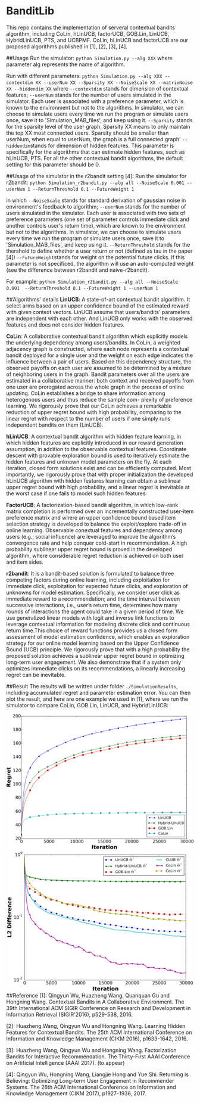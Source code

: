 # BanditLib
This repo contains the implementation of serveral contextual bandits algorithm, including CoLin, hLinUCB, factorUCB, GOB.Lin, LinUCB, HybridLinUCB, PTS, and UCBPMF. CoLin, hLinUCB and factorUCB are our proposed algorithms published in [1], [2], [3], [4].

##Usage
Run the simulator: `python Simulation.py --alg XXX` where parameter alg represents the name of algorithm. 

Run with different parameters: `python Simulation.py --alg XXX --contextdim XX --userNum XX --Sparsity XX --NoiseScale XX --matrixNoise  XX --hiddendim XX` 
where 
`--contextdim` stands for dimension of contextual features;
`--userNum` stands for the number of users simulated in the simulator. Each user is associated with a preference parameter, which is known to the environment but not to the algorithms. In simulator, we can choose to simulate users every time we run the program or simulate users once, save it to 'Simulation_MAB_files', and keep using it.
`--Sparsity` stands for the sparsity level of the user graph. Sparsity XX means to only maintain the top XX most connected users. Sparsity should be smaller than userNum, when equal to userNum, the graph is a full connected graph'
`--hiddendim`stands for dimension of hidden features. This parameter is specifically for the algorithms that can estimate hidden features, such as hLinUCB, PTS. For all the other contextual bandit algorithms, the default setting for this parameter should be 0.

##Usage of the simulator in the r2bandit setting [4]:
Run the simulator for r2bandit: `python Simulation_r2bandit.py --alg all --NoiseScale 0.001 --userNum 1 --ReturnThreshold 0.1 --FutureWeight 1 `

in which
`--NoiseScale` stands for standard derivation of gaussian noise in environment's feedback to algorithm;
`--userNum` stands for the number of users simulated in the simulator. Each user is associated with two sets of preference parameters (one set of parameter controls immediate click and another controls user's return time), which are known to the environment but not to the algorithms. In simulator, we can choose to simulate users every time we run the program or simulate users once, save it to 'Simulation_MAB_files', and keep using it.
`--ReturnThreshold` stands for the thershold to define whether a user return or not (defined as tau in the paper [4])
`--FutureWeight`stands for weight on the potential future clicks. If this parameter is not specificed, the algorithm will use an auto-computed weight (see the difference between r2bandit and naive-r2bandit).

For example:
 `python Simulation_r2bandit.py --alg all --NoiseScale 0.001  --ReturnThreshold 0.1 --FutureWeight 1 --userNum 1`

##Algorithms' details
**LinUCB**: A state-of-art contextual bandit algorithm. It select arms based on an upper confidence bound of the estimated reward with given context vectors. LinUCB assume that users/bandits' parameters are independent with each other. And LinUCB only works with the observed features and does not consider hidden features.

**CoLin**: A collaborative contextual bandit algorithm which explicitly models the underlying dependency among users/bandits. In CoLin, a weighted adjacency graph is constructed, where each node represents a contextual bandit deployed for a single user and the weight on each edge indicates the influence between a pair of users. Based on this dependency structure, the observed payoffs on each user are assumed to be determined by a mixture of neighboring users in the graph. Bandit parameters over all the users are estimated in a collaborative manner: both context and received payoffs from one user are prorogated across the whole graph in the process of online updating. CoLin establishes a bridge to share information among heterogenous users and thus reduce the sample com- plexity of preference learning. We rigorously prove that our CoLin achieves a remarkable reduction of upper regret bound with high probability, comparing to the linear regret with respect to the number of users if one simply runs independent bandits on them (LinUCB). 

**hLinUCB**: A contextual bandit algorithm with hidden feature learning, in which hidden features are explicitly introduced in our reward generation assumption, in addition to the observable contextual features. Coordinate descent with provable exploration bound is used to iteratively estimate the hidden features and unknown model parameters on the fly. At each iteration, closed form solutions exist and can be efficiently computed. Most importantly, we rigorously prove that with proper initialization the developed hLinUCB algorithm with hidden features learning can obtain a sublinear upper regret bound with high probability, and a linear regret is inevitable at the worst case if one fails to model such hidden features.

**FactorUCB**: A factorization-based bandit algorithm, in which low-rank matrix completion is performed over an incrementally constructed user-item preference matrix and where an upper confidence bound based item selection strategy is developed to balance the exploit/explore trade-off in online learning. Observable conextual features and dependency among users (e.g., social influence) are leveraged to improve the algorithm’s convergence rate and help conquer cold-start in recommendation. A high probability sublinear upper regret bound is proved in the developed algorithm, where considerable regret reduction is achieved on both user and item sides.

**r2bandit**: It is a bandit-based solution is formulated to balance three competing factors during online learning, including exploitation for immediate click, exploitation for expected
future clicks, and exploration of unknowns for model estimation. Specifically, we consider user click as immediate reward to a recommendation; and the time interval between successive interactions, i.e., user’s return time, determines how many rounds of interactions the agent could take in a given period of time.  We use generalized linear models with logit and inverse link functions to leverage contextual information for modeling discrete click and continuous return time.This choice of reward functions provides us a closed form assessment of model estimation confidence, which enables an exploration strategy for our online model learning based on the
Upper Confidence Bound (UCB) principle. We rigorously prove that with a high probability the proposed solution achieves a sublinear upper regret bound in optimizing long-term user engagement. We also demonstrate that if a system only optimizes immediate clicks on its recommendations, a linearly
increasing regret can be inevitable.

##Result
The results will be written under folder `./SimulationResults`, including accumulated regret and parameter estimation error. You can then plot the result, and here are one example we used in [1], where we run the simulator to compare CoLin, GOB.Lin, LinUCB, and HybridLinUCB:

![image](SimulationResults/regret.png "regret")
![image](SimulationResults/ParameterEstimation.png "ParameterEstimation")
##Reference
[1]: Qingyun Wu, Huazheng Wang, Quanquan Gu and Hongning Wang. Contextual Bandits in A Collaborative Environment. The 39th International ACM SIGIR Conference on Research and Development in Information Retrieval (SIGIR'2016), p529-538, 2016.

[2]: Huazheng Wang, Qingyun Wu and Hongning Wang. Learning Hidden Features for Contextual Bandits. The 25th ACM International Conference on Information and Knowledge Management (CIKM 2016), p1633-1642, 2016.

[3]: Huazheng Wang, Qingyun Wu and Hongning Wang. Factorization Bandits for Interactive Recommendation. The Thirty-First AAAI Conference on Artificial Intelligence (AAAI 2017). (to appear)

[4]: Qingyun Wu, Hongning Wang, Liangjie Hong and Yue Shi. Returning is Believing: Optimizing Long-term User Engagement in Recommender Systems. The 26th ACM International Conference on Information and Knowledge Management (CIKM 2017), p1927-1936, 2017.


